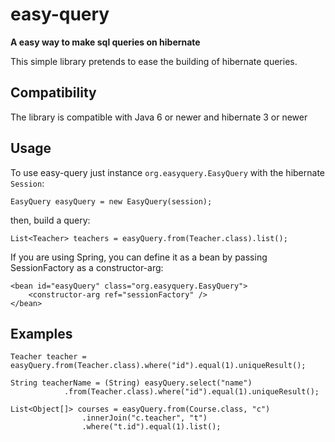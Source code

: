 # easy-query
**A easy way to make sql queries on hibernate**

This simple library pretends to ease the building of hibernate queries.

## Compatibility
The library is compatible with Java 6 or newer and hibernate 3 or newer

## Usage
To use easy-query just instance `org.easyquery.EasyQuery` with the hibernate `Session`:
```
EasyQuery easyQuery = new EasyQuery(session);
```
then, build a query:
```
List<Teacher> teachers = easyQuery.from(Teacher.class).list();
```
If you are using Spring, you can define it as a bean by passing SessionFactory as a constructor-arg:
```
<bean id="easyQuery" class="org.easyquery.EasyQuery">
	<constructor-arg ref="sessionFactory" />
</bean> 
```
## Examples
```
Teacher teacher = easyQuery.from(Teacher.class).where("id").equal(1).uniqueResult();

String teacherName = (String) easyQuery.select("name")
			.from(Teacher.class).where("id").equal(1).uniqueResult();

List<Object[]> courses = easyQuery.from(Course.class, "c")
                .innerJoin("c.teacher", "t")
                .where("t.id").equal(1).list();
```
